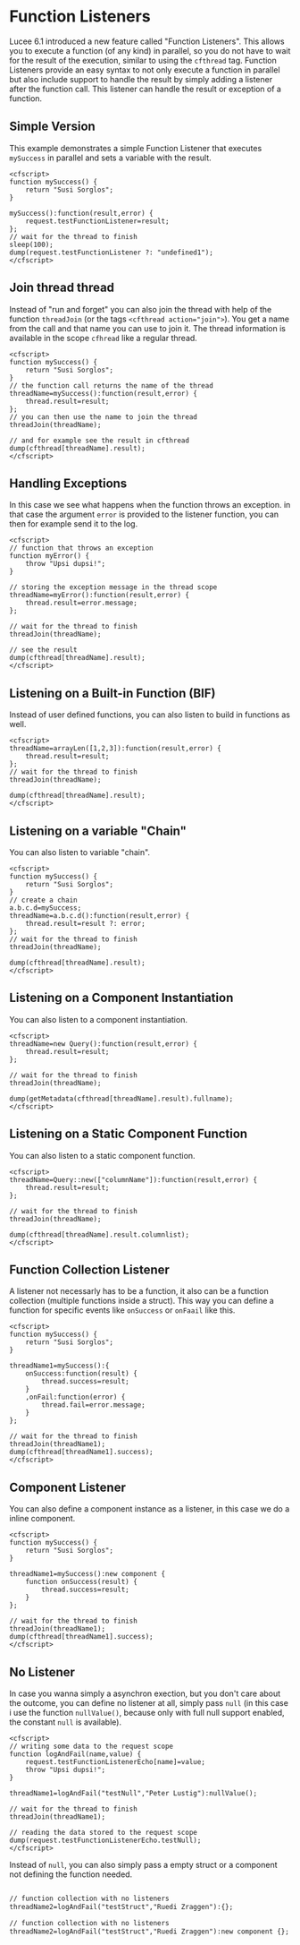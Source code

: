 <!--
{
  "title": "Function Listeners",
  "id": "function-listener",
  "since": "6.1",
  "description": "This document explains how to use a Function Listeners in Lucee.",
  "keywords": [
    "parallel",
    "async",
    "thread",
    "function",
    "romises"
  ]
}
-->
# Function Listeners

Lucee 6.1 introduced a new feature called "Function Listeners". This allows you to execute a function (of any kind) in parallel, so you do not have to wait for the result of the execution, similar to using the `cfthread` tag. Function Listeners provide an easy syntax to not only execute a function in parallel but also include support to handle the result by simply adding a listener after the function call. This listener can handle the result or exception of a function. 

## Simple Version

This example demonstrates a simple Function Listener that executes `mySuccess` in parallel and sets a variable with the result.

```run
<cfscript>
function mySuccess() {
    return "Susi Sorglos";
}

mySuccess():function(result,error) {
    request.testFunctionListener=result;
};
// wait for the thread to finish
sleep(100);
dump(request.testFunctionListener ?: "undefined1");
</cfscript>
```

## Join thread thread

Instead of "run and forget" you can also join the thread with help of the function  `threadJoin` (or the tags `<cfthread action="join">`). You get a name from the call and that name you can use to join it. The thread information is available in the scope `cfhread` like a regular thread.

```run
<cfscript>
function mySuccess() {
    return "Susi Sorglos";
}
// the function call returns the name of the thread
threadName=mySuccess():function(result,error) {
    thread.result=result;
};
// you can then use the name to join the thread
threadJoin(threadName);

// and for example see the result in cfthread
dump(cfthread[threadName].result);
</cfscript>
```

## Handling Exceptions

In this case we see what happens when the function throws an exception. in that case the argument `error` is provided to the listener function, you can then for example send it to the log.

```run
<cfscript>
// function that throws an exception
function myError() {
    throw "Upsi dupsi!";
}

// storing the exception message in the thread scope
threadName=myError():function(result,error) {
    thread.result=error.message;
};

// wait for the thread to finish
threadJoin(threadName);

// see the result
dump(cfthread[threadName].result);
</cfscript>
```

## Listening on a Built-in Function (BIF)

Instead of user defined functions, you can also listen to build in functions as well.

```run
<cfscript>
threadName=arrayLen([1,2,3]):function(result,error) {
    thread.result=result;
};
// wait for the thread to finish
threadJoin(threadName);

dump(cfthread[threadName].result);
</cfscript>
```

## Listening on a variable "Chain"

You can also listen to variable "chain".

```run
<cfscript>
function mySuccess() {
    return "Susi Sorglos";
}
// create a chain
a.b.c.d=mySuccess;
threadName=a.b.c.d():function(result,error) {
    thread.result=result ?: error;
};
// wait for the thread to finish
threadJoin(threadName);

dump(cfthread[threadName].result);
</cfscript>
```


## Listening on a Component Instantiation

You can also listen to a component instantiation.

```run
<cfscript>
threadName=new Query():function(result,error) {
    thread.result=result;
};

// wait for the thread to finish
threadJoin(threadName);

dump(getMetadata(cfthread[threadName].result).fullname);
</cfscript>
```

## Listening on a Static Component Function 

You can also listen to a static component function.

```run
<cfscript>
threadName=Query::new(["columnName"]):function(result,error) {
    thread.result=result;
};

// wait for the thread to finish
threadJoin(threadName);

dump(cfthread[threadName].result.columnlist);
</cfscript>
```


## Function Collection Listener

A listener not necessarly has to be a function, it also can be a function collection (multiple functions inside a struct).
This way you can define a function for specific events like `onSuccess` or `onFaail` like this.

```run
<cfscript>
function mySuccess() {
    return "Susi Sorglos";
}

threadName1=mySuccess():{
    onSuccess:function(result) {
        thread.success=result;
    }
    ,onFail:function(error) {
        thread.fail=error.message;
    }
};

// wait for the thread to finish
threadJoin(threadName1);
dump(cfthread[threadName1].success);
</cfscript>
```


## Component Listener

You can also define a component instance as a listener, in this case we do a inline component.

```run
<cfscript>
function mySuccess() {
    return "Susi Sorglos";
}

threadName1=mySuccess():new component {  
    function onSuccess(result) {
        thread.success=result;
    }
};  

// wait for the thread to finish
threadJoin(threadName1);
dump(cfthread[threadName1].success);
</cfscript>
```


## No Listener

In case you wanna simply a asynchron exection, but you don't care about the outcome, you can define no listener at all, simply pass `null` (in this case i use the function `nullValue()`, because only with full null support enabled, the constant `null` is available).

```run
<cfscript>
// writing some data to the request scope
function logAndFail(name,value) {
    request.testFunctionListenerEcho[name]=value;
    throw "Upsi dupsi!";
}

threadName1=logAndFail("testNull","Peter Lustig"):nullValue();

// wait for the thread to finish
threadJoin(threadName1);

// reading the data stored to the request scope
dump(request.testFunctionListenerEcho.testNull);
</cfscript>
```

Instead of `null`, you can also simply pass a empty struct or a component not defining the function needed.

```coldfusion

// function collection with no listeners
threadName2=logAndFail("testStruct","Ruedi Zraggen"):{};

// function collection with no listeners
threadName2=logAndFail("testStruct","Ruedi Zraggen"):new component {};
```
